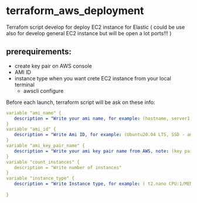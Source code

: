 # terraform_aws_deployment
Terrafom script develop for deploy EC2 instance for Elastic ( could be use also for develop general EC2 instance but will be open a lot ports!!! )

## prerequirements:

   - create key pair on AWS console
   - AMI ID
   - instance type
  when you want crete EC2 instance from your local terminal
     - awscli configure

Before each launch, terraform script will be ask on these info:
 ```yaml
variable "ami_name" {
    description = "Write your ami name, for example: (hostname, server1, elastic1...)"
}
variable "ami_id" {
    description = "Write Ami ID, for example: (Ubuntu20.04 LTS, SSD - ami-0d527b8c289b4af7f,\nAmazon Lin. 2 - Ker. 5.10, SSD - ami-0eb7496c2e0403237)"
}
variable "ami_key_pair_name" {
    description = "Write your ami key pair name from AWS, note: (key pair must be create in AWS console)"
}
variable "count_instances" {
    description = "Write number of instances"
}
variable "instance_type" {
    description = "Write Instance type, for example: ( t2.nano CPU:1/MEM:0.5,\nt2.micro CPU:1/MEM:1,\nt2.medium CPU:2/MEM:4,\nt3.small CPU:2/MEM:1)"
    
} 
```